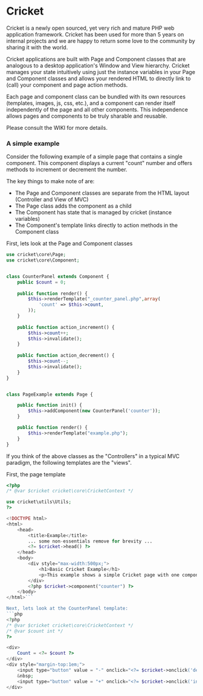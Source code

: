Cricket
=======

Cricket is a newly open sourced, yet very rich and mature PHP web application framework.  Cricket has been used for more than 5 years on internal projects and we are happy to return some love to the community by sharing it with the world.

Cricket applications are built with Page and Component classes that are analogous to a desktop application's Window and View hierarchy.    Cricket manages your state intuitively using just the instance variables in your Page and Component classes and allows your rendered HTML to directly link to (call) your component and page action methods.

Each page and component class can be bundled with its own resources (templates, images, js, css, etc.), and a component can render itself independently of the page and all other components. This independence allows pages and components to be truly sharable and reusable. 

Please consult the WIKI for more details.

### A simple example

Consider the following example of a simple page that contains a single component.  This component displays a current "count" number and offers methods to increment or decrement the number.

The key things to make note of are:
* The Page and Component classes are separate from the HTML layout (Controller and View of MVC)
* The Page class adds the component as a child
* The Component has state that is managed by cricket (instance variables)
* The Component's template links directly to action methods in the Component class


First, lets look at the Page and Component classes
```php
use cricket\core\Page;
use cricket\core\Component;


class CounterPanel extends Component {
    public $count = 0;
    
    public function render() {
        $this->renderTemplate("_counter_panel.php",array(
            'count' => $this->count,
        ));
    }
    
    public function action_increment() {
        $this->count++;
        $this->invalidate();
    }
    
    public function action_decrement() {
        $this->count--;
        $this->invalidate();
    }
}


class PageExample extends Page {

    public function init() {
        $this->addComponent(new CounterPanel('counter'));
    }

    public function render() {
        $this->renderTemplate("example.php");
    }
}
```

If you think of the above classes as the "Controllers" in a typical MVC paradigm, the following templates are the "views".

First, the page template
```php
<?php
/* @var $cricket cricket\core\CricketContext */

use cricket\utils\Utils;
?>

<!DOCTYPE html>
<html>
    <head>
        <title>Example</title>
        ... some non-essentials remove for brevity ...
        <?= $cricket->head() ?>
    </head>
    <body>
        <div style="max-width:500px;">
            <h1>Basic Cricket Example</h1>
            <p>This example shows a simple Cricket page with one component.  The box below is rendered by a stand alone component object which is able to interact with the user and update itself independently of the page.</p>
        </div>
        <?php $cricket->component("counter") ?>
    </body>
</html>```

Next, lets look at the CounterPanel template:
```php
<?php
/* @var $cricket cricket\core\CricketContext */
/* @var $count int */
?>

<div>
    Count = <?= $count ?>
</div>
<div style="margin-top:1em;">
    <input type="button" value = "-" onclick="<?= $cricket->onclick('decrement') ?>">
    &nbsp;
    <input type="button" value = "+" onclick="<?= $cricket->onclick('increment') ?>">
</div>
```
